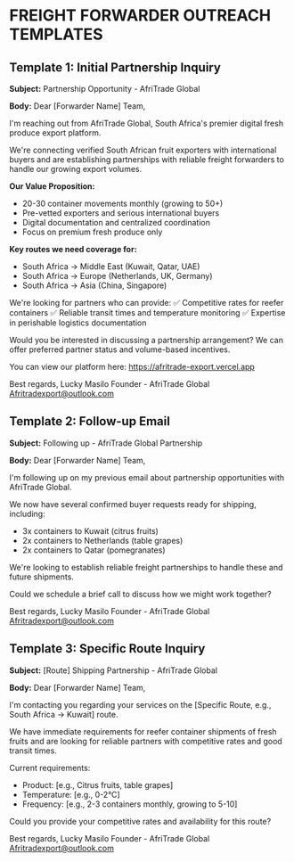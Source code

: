 # FREIGHT FORWARDER OUTREACH TEMPLATES

## Template 1: Initial Partnership Inquiry

**Subject:** Partnership Opportunity - AfriTrade Global

**Body:**
Dear [Forwarder Name] Team,

I'm reaching out from AfriTrade Global, South Africa's premier digital fresh produce export platform. 

We're connecting verified South African fruit exporters with international buyers and are establishing partnerships with reliable freight forwarders to handle our growing export volumes.

**Our Value Proposition:**
- 20-30 container movements monthly (growing to 50+)
- Pre-vetted exporters and serious international buyers
- Digital documentation and centralized coordination
- Focus on premium fresh produce only

**Key routes we need coverage for:**
- South Africa → Middle East (Kuwait, Qatar, UAE)
- South Africa → Europe (Netherlands, UK, Germany)
- South Africa → Asia (China, Singapore)

We're looking for partners who can provide:
✅ Competitive rates for reefer containers
✅ Reliable transit times and temperature monitoring
✅ Expertise in perishable logistics documentation

Would you be interested in discussing a partnership arrangement? We can offer preferred partner status and volume-based incentives.

You can view our platform here: https://afritrade-export.vercel.app

Best regards,
Lucky Masilo
Founder - AfriTrade Global
Afritradexport@outlook.com

## Template 2: Follow-up Email

**Subject:** Following up - AfriTrade Global Partnership

**Body:**
Dear [Forwarder Name] Team,

I'm following up on my previous email about partnership opportunities with AfriTrade Global.

We now have several confirmed buyer requests ready for shipping, including:
- 3x containers to Kuwait (citrus fruits)
- 2x containers to Netherlands (table grapes)
- 2x containers to Qatar (pomegranates)

We're looking to establish reliable freight partnerships to handle these and future shipments.

Could we schedule a brief call to discuss how we might work together?

Best regards,
Lucky Masilo
Founder - AfriTrade Global
Afritradexport@outlook.com

## Template 3: Specific Route Inquiry

**Subject:** [Route] Shipping Partnership - AfriTrade Global

**Body:**
Dear [Forwarder Name] Team,

I'm contacting you regarding your services on the [Specific Route, e.g., South Africa → Kuwait] route.

We have immediate requirements for reefer container shipments of fresh fruits and are looking for reliable partners with competitive rates and good transit times.

Current requirements:
- Product: [e.g., Citrus fruits, table grapes]
- Temperature: [e.g., 0-2°C]
- Frequency: [e.g., 2-3 containers monthly, growing to 5-10]

Could you provide your competitive rates and availability for this route?

Best regards,
Lucky Masilo
Founder - AfriTrade Global
Afritradexport@outlook.com
